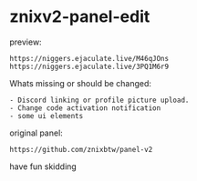 # znixv2-panel-edit


preview:
```
https://niggers.ejaculate.live/M46qJOns
https://niggers.ejaculate.live/3PQ1M6r9
```


Whats missing or should be changed:
```
- Discord linking or profile picture upload.
- Change code activation notification
- some ui elements
```


original panel:
```
https://github.com/znixbtw/panel-v2

```

have fun skidding
